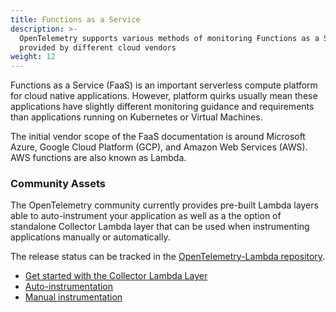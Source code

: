 ```yaml
---
title: Functions as a Service
description: >-
  OpenTelemetry supports various methods of monitoring Functions as a Service
  provided by different cloud vendors
weight: 12
---
```


Functions as a Service (FaaS) is an important serverless compute platform for
cloud native applications. However, platform quirks usually mean these
applications have slightly different monitoring guidance and requirements than
applications running on Kubernetes or Virtual Machines.

The initial vendor scope of the FaaS documentation is around Microsoft Azure,
Google Cloud Platform (GCP), and Amazon Web Services (AWS). AWS functions are
also known as Lambda.

### Community Assets

The OpenTelemetry community currently provides pre-built Lambda layers able to
auto-instrument your application as well as a the option of standalone Collector
Lambda layer that can be used when instrumenting applications manually or
automatically.

The release status can be tracked in the
[OpenTelemetry-Lambda repository](https://github.com/open-telemetry/opentelemetry-lambda).

- [Get started with the Collector Lambda Layer](lambda-collector/)
- [Auto-instrumentation](lambda-auto-instrument/)
- [Manual instrumentation](lambda-manual-instrument/)
